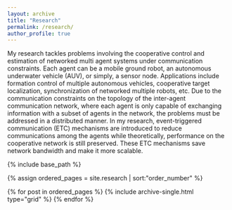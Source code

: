 ```yaml
---
layout: archive
title: "Research"
permalink: /research/
author_profile: true
---
```


My research tackles problems involving the cooperative control and estimation of networked multi agent systems under communication constraints. Each agent can be a mobile ground robot, an autonomous underwater vehicle (AUV), or simply, a sensor node. Applications include formation control of multiple autonomous vehicles, cooperative target localization, synchronization of networked multiple robots, etc. Due to the communication constraints on the topology of the inter-agent communication network, where each agent is only capable of exchanging information with a subset of agents in the network, the problems must be addressed in a distributed manner. In my research, event-triggered communication (ETC) mechanisms are introduced to reduce communications among the agents while theoretically, performance on the cooperative network is still preserved. These ETC mechanisms save network bandwidth and make it more scalable. 


<nbsp>

{% include base_path %}

{% assign ordered_pages = site.research | sort:"order_number" %}

{% for post in ordered_pages %}
  {% include archive-single.html type="grid" %}
{% endfor %}
